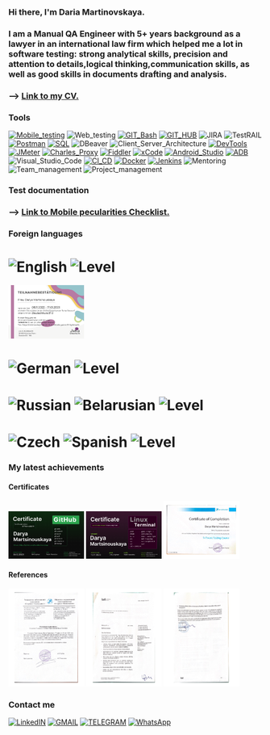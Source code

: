 ### Hi there, I'm Daria Martinovskaya.

### I am a Manual QA Engineer with 5+ years background as a lawyer in an international law firm which helped me a lot in software testing: strong analytical skills, precision and attention to details,logical thinking,communication skills, as well as good skills in documents drafting and analysis.

### --> <a href="https://drive.google.com/file/d/1q5dHlxNKH1S_f5xjjMy5RL5R1MoTv5Tz/view?usp=share_link" target="_blank">Link to my CV.</a>

### Tools
[![Mobile_testing](https://img.shields.io/badge/MOBILE_TESTING-grey?style=for-the-badge&logo=DEVTOOLS&logoColor=appveyor)](https://www.github.com/DariaMartinovskaya/Mobile_testing)
![Web_testing](https://img.shields.io/badge/WEB_TESTING-grey?style=for-the-badge&logo=DEVTOOLS&logoColor=appveyor)
[![GIT_Bash](https://img.shields.io/badge/GIT_BASH-grey?style=for-the-badge&logo=GIT&logoColor=appveyor)](https://www.github.com/DariaMartinovskaya/Terminal)
[![GIT_HUB](https://img.shields.io/badge/GIT_HUB-grey?style=for-the-badge&logo=GITHUB&logoColor=appveyor)](https://www.github.com/DariaMartinovskaya/Git)
![JIRA](https://img.shields.io/badge/JIRA-grey?style=for-the-badge&logo=JIRA&logoColor=appveyor)
![TestRAIL](https://img.shields.io/badge/TestRAIL-grey?style=for-the-badge&logo=TESTRAIL&logoColor=appveyor)
[![Postman](https://img.shields.io/badge/POSTMAN-grey?style=for-the-badge&logo=POSTMAN&logoColor=appveyor)](https://www.github.com/DariaMartinovskaya/Postman)
[![SQL](https://img.shields.io/badge/SQL-grey?style=for-the-badge&logo=SQL&logoColor=appveyor)](https://www.github.com/DariaMartinovskaya/SQL)
![DBeaver](https://img.shields.io/badge/DBeaver-grey?style=for-the-badge&logo=DBEAVER&logoColor=appveyor)
![Client_Server_Architecture](https://img.shields.io/badge/Client_Server_Architecture-grey?style=for-the-badge&logo=DEVTOOLS&logoColor=appveyor)
[![DevTools](https://img.shields.io/badge/DEVTOOLS-grey?style=for-the-badge&logo=DEVTOOLS&logoColor=appveyor)](https://www.github.com/DariaMartinovskaya/DevTools)
[![JMeter](https://img.shields.io/badge/JMETER-grey?style=for-the-badge&logo=JMETER&logoColor=appveyor)](https://www.github.com/DariaMartinovskaya/JMeter)
[![Charles_Proxy](https://img.shields.io/badge/CHARLES_PROXY-grey?style=for-the-badge&logo=CHARLESPROXY&logoColor=appveyor)](https://github.com/DariaMartinovskaya/Charles_Proxy)
[![Fiddler](https://img.shields.io/badge/Fiddler-grey?style=for-the-badge&logo=FIDDLER&logoColor=appveyor)](https://github.com/DariaMartinovskaya/Fiddler/tree/main)
[![xCode](https://img.shields.io/badge/XCode-grey?style=for-the-badge&logo=XCODE&logoColor=appveyor)](https://github.com/DariaMartinovskaya/XCode)
[![Android_Studio](https://img.shields.io/badge/Android_Studio-grey?style=for-the-badge&logo=ANDROIDSTUDIO&logoColor=appveyor)](https://github.com/DariaMartinovskaya/Android_Studio)
[![ADB](https://img.shields.io/badge/ADB-grey?style=for-the-badge&logo=ADB&logoColor=appveyor)](https://github.com/DariaMartinovskaya/ADB)
![Visual_Studio_Code](https://img.shields.io/badge/Visual_Studio_Code-grey?style=for-the-badge&logo=VISUALSTUDIOCODE&logoColor=appveyor)
[![CI_CD](https://img.shields.io/badge/CI_CD-grey?style=for-the-badge&logo=CI_CD&logoColor=appveyor)](https://github.com/DariaMartinovskaya/CI-CD-Docker-Jenkins)
[![Docker](https://img.shields.io/badge/Docker-grey?style=for-the-badge&logo=Docker&logoColor=appveyor)](https://github.com/DariaMartinovskaya/CI-CD-Docker-Jenkins)
[![Jenkins](https://img.shields.io/badge/Jenkins-grey?style=for-the-badge&logo=Jenkins&logoColor=appveyor)](https://github.com/DariaMartinovskaya/CI-CD-Docker-Jenkins)
![Mentoring](https://img.shields.io/badge/Mentoring-grey?style=for-the-badge&logo=Mentoring&logoColor=appveyor)
![Team_management](https://img.shields.io/badge/Team_management-grey?style=for-the-badge&logo=Team_Management&logoColor=appveyor)
![Project_management](https://img.shields.io/badge/Project_management-grey?style=for-the-badge&logo=Project_Management&logoColor=appveyor)

### Test documentation
### --> <a href="https://github.com/DariaMartinovskaya/Mobile_testing/blob/main/2023-09-28_Mobile_testing_features_checklist.pdf/" target="_blank">Link to Mobile pecularities Checklist.</a>

### Foreign languages
# ![English](https://img.shields.io/badge/English-grey?style=for-the-badge&logo=english&logoColor=appveyor) ![Level](https://img.shields.io/badge/full_Professional_proficiency-lightgrey?style=for-the-badge&logo=english&logoColor=appveyor) 
<a href="https://github.com/DariaMartinovskaya/Certificates_and_References/blob/main/2023-01-17%20Deutschkurs%20B1.2%20OnlineSprachschule%20JuKu-Deutsch.png" target="_blank" rel="noreferrer"><img src="https://github.com/DariaMartinovskaya/Certificates_and_References/blob/main/2023-01-17%20Deutschkurs%20B1.2%20OnlineSprachschule%20JuKu-Deutsch.png" alt="Deutschkurs_B1.2" width="150"></a>
# ![German](https://img.shields.io/badge/German-grey?style=for-the-badge&logo=english&logoColor=appveyor) ![Level](https://img.shields.io/badge/General_Professional_proficiency-lightgrey?style=for-the-badge&logo=english&logoColor=appveyor) 
# ![Russian](https://img.shields.io/badge/russian-grey?style=for-the-badge&logo=english&logoColor=appveyor) ![Belarusian](https://img.shields.io/badge/Belarusian-grey?style=for-the-badge&logo=english&logoColor=appveyor) ![Level](https://img.shields.io/badge/Native-lightgrey?style=for-the-badge&logo=english&logoColor=appveyor) 
# ![Czech](https://img.shields.io/badge/Czech-grey?style=for-the-badge&logo=english&logoColor=appveyor) ![Spanish](https://img.shields.io/badge/Spanish-grey?style=for-the-badge&logo=english&logoColor=appveyor) ![Level](https://img.shields.io/badge/ELEMENTARY_PROFICIENCY-lightgrey?style=for-the-badge&logo=english&logoColor=appveyor) 

### My latest achievements
#### Certificates
<div>
<a href="https://github.com/DariaMartinovskaya/Certificates_and_References/blob/main/Certificate_Darya%20Martsinouskaya_Git.png" target="_blank" rel="noreferrer"><img src="https://github.com/DariaMartinovskaya/Certificates_and_References/blob/main/Certificate_Darya%20Martsinouskaya_Git.png" alt="Git" width="150"></a>
<a href="https://github.com/DariaMartinovskaya/Certificates_and_References/blob/main/Certificate_Darya%20Martsinouskaya_Terminal.png" target="_blank" rel="noreferrer"><img src="https://github.com/DariaMartinovskaya/Certificates_and_References/blob/main/Certificate_Darya%20Martsinouskaya_Terminal.png" alt="Terminal" width="150"></a>
<a href="https://github.com/DariaMartinovskaya/Certificates_and_References/blob/main/2023-05-16%20Software%20Testing%20Courses%20Stormnet%20IT-Academy%20Certificate%20EN.png" target="_blank" rel="noreferrer"><img src="https://github.com/DariaMartinovskaya/Certificates_and_References/blob/main/2023-05-16%20Software%20Testing%20Courses%20Stormnet%20IT-Academy%20Certificate%20EN.png" alt="Certificate IT_Academy completion" width="150"></a> 
  
#### References
<div>
<a href="https://github.com/DariaMartinovskaya/Certificates_and_References/blob/main/2023-05-16%20Reference%20letter%20IT-Academy%20Stormnet%20Technolodgies.png" target="_blank" rel="noreferrer"><img src="https://github.com/DariaMartinovskaya/Certificates_and_References/blob/main/2023-05-16%20Reference%20letter%20IT-Academy%20Stormnet%20Technolodgies.png" alt="Reference letter IT_Academy" width="150"></a>
<a href="https://github.com/DariaMartinovskaya/Certificates_and_References/blob/main/2024-01-31%20Reference%20Letter%20bnt%20DM-1.png" target="_blank" rel="noreferrer"><img src="https://github.com/DariaMartinovskaya/Certificates_and_References/blob/main/2024-01-31%20Reference%20Letter%20bnt%20DM-1.png" alt="bnt_Reference_letter_1" width="150"></a>
<a href="https://github.com/DariaMartinovskaya/Certificates_and_References/blob/main/2024-01-31%20Reference%20Letter%20bnt%20DM-2.png" target="_blank" rel="noreferrer"><img src="https://github.com/DariaMartinovskaya/Certificates_and_References/blob/main/2024-01-31%20Reference%20Letter%20bnt%20DM-2.png" alt="bnt_Reference_letter_2" width="150"></a>

### Contact me
[![LinkedIN](https://img.shields.io/badge/LinkedIN-grey?style=for-the-badge&logo=LinkedIN&logoColor=appveyor)](https://www.linkedin.com/in/daria-martinovskaya)
[![GMAIL](https://img.shields.io/badge/GMAIL-grey?style=for-the-badge&logo=GMAIL&logoColor=appveyor)](mailto:daria.martinovskaya@gmail.com)
[![TELEGRAM](https://img.shields.io/badge/Telegram-grey?style=for-the-badge&logo=Telegram&logoColor=appveyor)](https://t.me/daria_martinovskaya)
[![WhatsApp](https://img.shields.io/badge/WhatsApp-grey?style=for-the-badge&logo=WhatsApp&logoColor=appveyor)](https://wa.me/80293652029)
